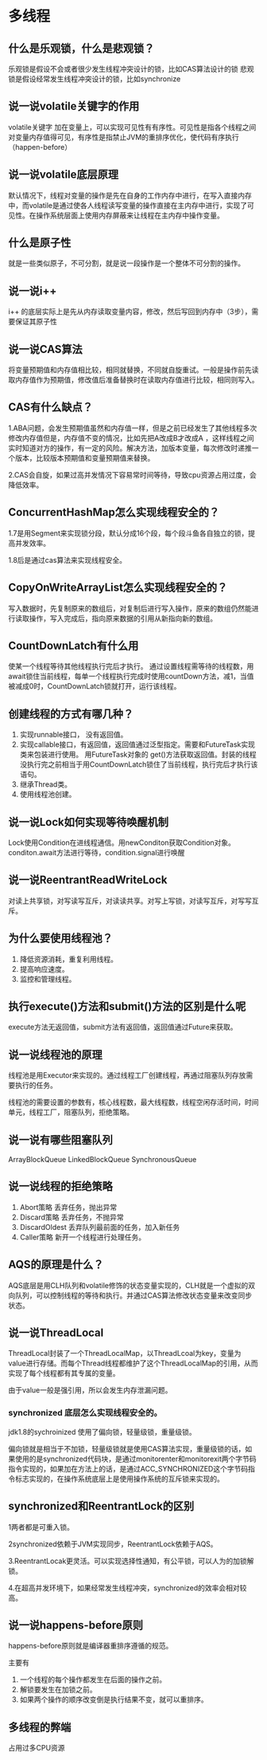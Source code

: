 # 多线程





## 什么是乐观锁，什么是悲观锁？

乐观锁是假设不会或者很少发生线程冲突设计的锁，比如CAS算法设计的锁 悲观锁是假设经常发生线程冲突设计的锁，比如synchronize



## 说一说volatile关键字的作用



volatile关键字  加在变量上，可以实现可见性有有序性。可见性是指各个线程之间对变量内存值得可见，有序性是指禁止JVM的重排序优化，使代码有序执行（happen-before） 





## 说一说volatile底层原理



​	默认情况下，线程对变量的操作是先在自身的工作内存中进行，在写入直接内存中，而volatile是通过使各人线程读写变量的操作直接在主内存中进行，实现了可见性。在操作系统层面上使用内存屏蔽来让线程在主内存中操作变量。 



## 什么是原子性

就是一些类似原子，不可分割，就是说一段操作是一个整体不可分割的操作。





## 说一说i++



i++ 的底层实际上是先从内存读取变量内容，修改，然后写回到内存中（3步），需要保证其原子性





## 说一说CAS算法



将变量预期值和内存值相比较，相同就替换，不同就自旋重试。一般是操作前先读取内存值作为预期值，修改值后准备替换时在读取内存值进行比较，相同则写入。



## CAS有什么缺点？



1.ABA问题，会发生预期值虽然和内存值一样，但是之前已经发生了其他线程多次修改内存值但是，内存值不变的情况，比如先把A改成B才改成A ，这样线程之间实时知道对方的操作，有一定的风险。解决方法，加版本变量，每次修改时递推一个版本，比较版本预期值和变量预期值来替换。



2.CAS会自旋，如果过高并发情况下容易常时间等待，导致cpu资源占用过度，会降低效率。





## ConcurrentHashMap怎么实现线程安全的？





1.7是用Segment来实现锁分段，默认分成16个段，每个段斗鱼各自独立的锁，提高并发效率。





1.8后是通过cas算法来实现线程安全。





## CopyOnWriteArrayList怎么实现线程安全的？

 

写入数据时，先复制原来的数组后，对复制后进行写入操作，原来的数组仍然能进行读取操作，写入完成后，指向原来数据的引用从新指向新的数组。





## CountDownLatch有什么用



使某一个线程等待其他线程执行完后才执行。  通过设置线程需等待的线程数，用await锁住当前线程，每单一个线程执行完成时使用countDown方法，减1，当值被减成0时，CountDownLatch锁就打开，运行该线程。





## 创建线程的方式有哪几种？



1.  实现runnable接口， 没有返回值。
2.  实现callable接口，有返回值，返回值通过泛型指定。需要和FutureTask实现类来包装进行使用。 用FutureTask对象的 get()方法获取返回值。封装的线程没执行完之前相当于用CountDownLatch锁住了当前线程，执行完后才执行该语句。
3.  继承Thread类。
4.  使用线程池创建。





## 说一说Lock如何实现等待唤醒机制





Lock使用Condition在进线程通信。用newConditon获取Condition对象。 conditon.await方法进行等待，condition.signal进行唤醒





## 说一说ReentrantReadWriteLock

对读上共享锁，对写读写互斥，对读读共享。对写上写锁，对读写互斥，对写写互斥。











## 为什么要使用线程池？



1. 降低资源消耗，重复利用线程。
2. 提高响应速度。
3. 监控和管理线程。



## 执行execute()方法和submit()方法的区别是什么呢



execute方法无返回值，submit方法有返回值，返回值通过Future来获取。



## 说一说线程池的原理



线程池是用Executor来实现的。通过线程工厂创建线程，再通过阻塞队列存放需要执行的任务。

线程池的需要设置的参数有，核心线程数，最大线程数，线程空闲存活时间，时间单元，线程工厂，阻塞队列，拒绝策略。



## 说一说有哪些阻塞队列

ArrayBlockQueue  LinkedBlockQueue   SynchronousQueue 



## 说一说线程的拒绝策略



1. Abort策略 丢弃任务，抛出异常 
2. Discard策略  丢弃任务，不抛异常
3. DiscardOldest 丢弃队列最前面的任务，加入新任务
4. Caller策略  新开一个线程进行处理任务。





## AQS的原理是什么？



AQS底层是用CLH队列和volatile修饰的状态变量实现的，CLH就是一个虚拟的双向队列，可以控制线程的等待和执行。并通过CAS算法修改状态变量来改变同步状态。





## 说一说ThreadLocal





ThreadLocal封装了一个ThreadLocalMap，以ThreadLcoal为key，变量为value进行存储。而每个Thread线程都维护了这个ThreadLocalMap的引用，从而实现了每个线程都有其专属的变量。

由于value一般是强引用，所以会发生内存泄漏问题。



###  synchronized 底层怎么实现线程安全的。



jdk1.8的sychroinized 使用了偏向锁，轻量级锁，重量级锁。



偏向锁就是相当于不加锁，轻量级锁就是使用CAS算法实现，重量级锁的话，如果使用的是synchronized代码块，是通过monitorenter和monitorexit两个字节码指令实现的，如果加在方法上的话，是通过ACC_SYNCHRONIZED这个字节码指令标志实现的，在操作系统底层上是使用操作系统的互斥锁来实现的。





## synchronized和ReentrantLock的区别

1两者都是可重入锁。



2synchronized依赖于JVM实现同步，ReentrantLock依赖于AQS。



3.ReentrantLocak更灵活。可以实现选择性通知，有公平锁，可以人为的加锁解锁。



4.在超高并发环境下，如果经常发生线程冲突，synchronized的效率会相对较高。





## 说一说happens-before原则



happens-before原则就是编译器重排序遵循的规范。

主要有

1. 一个线程的每个操作都发生在后面的操作之前。
2. 解锁要发生在加锁之前。
3. 如果两个操作的顺序改变倒是执行结果不变，就可以重排序。





## 多线程的弊端



占用过多CPU资源

